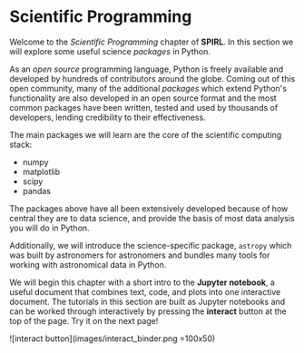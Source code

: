 # Scientific Programming

Welcome to the *Scientific Programming* chapter of **SPIRL**. In this section we will explore some useful science *packages* in Python. 

As an *open source* programming language, Python is freely available and developed by hundreds of contributors around the globe. Coming out of this open community, many of the additional *packages* which extend Python's functionality are also developed in an open source format and the most common packages have been written, tested and used by thousands of developers, lending credibility to their effectiveness.

The main packages we will learn are the core of the scientific computing stack:

- numpy
- matplotlib
- scipy
- pandas

The packages above have all been extensively developed because of how central they are to data science, and provide the basis of most data analysis you will do in Python.

Additionally, we will introduce the science-specific package, `astropy` which was built by astronomers for astronomers and bundles many tools for working with astronomical data in Python.

We will begin this chapter with a short intro to the **Jupyter notebook**, a useful document that combines text, code, and plots into one interactive document. The tutorials in this section are built as Jupyter notebooks and can be worked through interactively by pressing the **interact** button at the top of the page. Try it on the next page!

![interact button](images/interact_binder.png =100x50)
